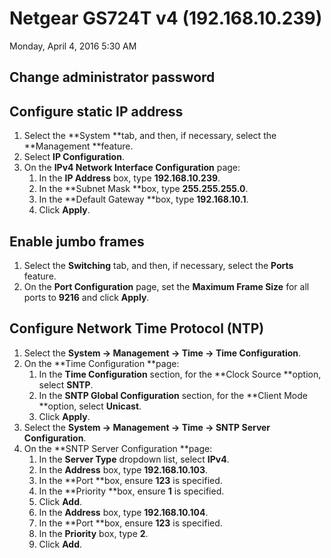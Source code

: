 ﻿# Netgear GS724T v4 (192.168.10.239)

Monday, April 4, 2016
5:30 AM

## Change administrator password

## Configure static IP address

1. Select the **System **tab, and then, if necessary, select the **Management **feature.
2. Select **IP Configuration**.
3. On the **IPv4 Network Interface Configuration** page:
   1. In the **IP Address** box, type **192.168.10.239**.
   2. In the **Subnet Mask **box, type **255.255.255.0**.
   3. In the **Default Gateway **box, type **192.168.10.1**.
   4. Click **Apply**.

## Enable jumbo frames

1. Select the **Switching** tab, and then, if necessary, select the **Ports** feature.
2. On the **Port Configuration** page, set the **Maximum Frame Size** for all ports to **9216** and click **Apply**.

## Configure Network Time Protocol (NTP)

1. Select the **System → Management → Time → Time Configuration**.
2. On the **Time Configuration **page:
   1. In the **Time Configuration** section, for the **Clock Source **option, select **SNTP**.
   2. In the **SNTP Global Configuration** section, for the **Client Mode **option, select **Unicast**.
   3. Click **Apply**.
3. Select the **System → Management → Time → SNTP Server Configuration**.
4. On the **SNTP Server Configuration **page:
   1. In the **Server Type** dropdown list, select **IPv4**.
   2. In the **Address** box, type **192.168.10.103**.
   3. In the **Port **box, ensure **123** is specified.
   4. In the **Priority **box, ensure **1** is specified.
   5. Click **Add**.
   6. In the **Address** box, type **192.168.10.104**.
   7. In the **Port **box, ensure **123** is specified.
   8. In the **Priority** box, type **2**.
   9. Click **Add**.
